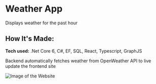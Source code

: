 # Weather App
Displays weather for the past hour

## How It's Made:

**Tech used:** .Net Core 6, C#, EF, SQL, React, Typescript, GraphJS

Backend automatically fetches weather from OpenWeather API to live update the frontend site

![Image of the Website](https://ucb534d9af0f50387ef430e5b4b7.dl.dropboxusercontent.com/cd/0/inline/CbCrAGNddmShILzuEoUJy0BlsUj1RgVxaAHht6eE4YFG6Ff92vM0WYpCWtKLHyPBaieNESOiHewDD_WdBuRMqQfsxX1rsh2PCptIsCHc2YMDXzaZ-gplHrPK2g2tXCb69ceRp97NR5tFF5EnpjvwOIaU/file#)
